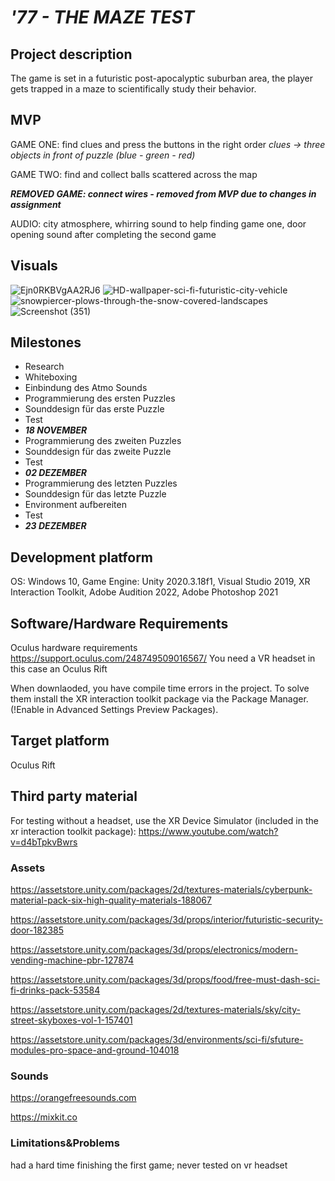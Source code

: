 # _'77 - THE MAZE TEST_

## Project description 
The game is set in a futuristic post-apocalyptic suburban area, the player gets trapped in a maze to scientifically study their behavior.

## MVP
GAME ONE: find clues and press the buttons in the right order _clues -> three objects in front of puzzle (blue - green - red)_

GAME TWO: find and collect balls scattered across the map

***REMOVED GAME: connect wires - removed from MVP due to changes in assignment*** 

AUDIO: city atmosphere, whirring sound to help finding game one, door opening sound after completing the second game

## Visuals 
![Ejn0RKBVgAA2RJ6](https://user-images.githubusercontent.com/73108662/150232454-fb5cd909-c258-4760-909d-1f0db602f6ce.jpg)
![HD-wallpaper-sci-fi-futuristic-city-vehicle](https://user-images.githubusercontent.com/73108662/150232512-52177d99-2e26-4b3b-a367-ac9113fa7e7c.jpg)
![snowpiercer-plows-through-the-snow-covered-landscapes](https://user-images.githubusercontent.com/73108662/150232551-ae87d06e-ce78-42dd-8cdc-29cf1fb8cffa.jpg)
![Screenshot (351)](https://user-images.githubusercontent.com/73108662/151247151-ed98f68f-bfab-44a7-a34e-f87d4c9122ca.png)

## Milestones
-	Research
-	Whiteboxing
-	Einbindung des Atmo Sounds
-	Programmierung des ersten Puzzles
-	Sounddesign für das erste Puzzle
-	Test 
-	***18 NOVEMBER***
-	Programmierung des zweiten Puzzles
-	Sounddesign für das zweite Puzzle
-	Test
-	***02 DEZEMBER***
-	Programmierung des letzten Puzzles
-	Sounddesign für das letzte Puzzle
-	Environment aufbereiten
-	Test 
-	***23 DEZEMBER***

## Development platform 
OS: Windows 10, Game Engine: Unity 2020.3.18f1, Visual Studio 2019, XR Interaction Toolkit, Adobe Audition 2022, Adobe Photoshop 2021

## Software/Hardware Requirements
Oculus hardware requirements https://support.oculus.com/248749509016567/
You need a VR headset in this case an Oculus Rift

When downlaoded, you have compile time errors in the project. To solve them install the XR interaction toolkit package via the Package Manager. (!Enable in Advanced Settings Preview Packages).

## Target platform 
Oculus Rift


## Third party material 
For testing without a headset, use the XR Device Simulator (included in the xr interaction toolkit package):  https://www.youtube.com/watch?v=d4bTpkvBwrs

### Assets
https://assetstore.unity.com/packages/2d/textures-materials/cyberpunk-material-pack-six-high-quality-materials-188067

https://assetstore.unity.com/packages/3d/props/interior/futuristic-security-door-182385

https://assetstore.unity.com/packages/3d/props/electronics/modern-vending-machine-pbr-127874

https://assetstore.unity.com/packages/3d/props/food/free-must-dash-sci-fi-drinks-pack-53584

https://assetstore.unity.com/packages/2d/textures-materials/sky/city-street-skyboxes-vol-1-157401

https://assetstore.unity.com/packages/3d/environments/sci-fi/sfuture-modules-pro-space-and-ground-104018

### Sounds
https://orangefreesounds.com

https://mixkit.co

### Limitations&Problems 
had a hard time finishing the first game; never tested on vr headset

